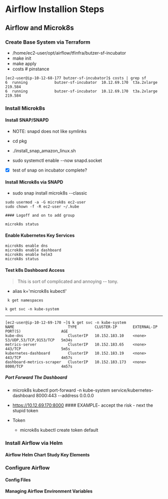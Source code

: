 # Airflow Installion Steps

## Airflow and Microk8s

### Create Base System via Terraform

- /home/ec2-user/opt/airflow/tfinfra/butzer-sf-incubator
- make init
- make apply
- costs       # pinstance

```
[ec2-user@ip-10-12-68-177 butzer-sf-incubator]$ costs | grep sf
6  running            butzer-sf-incubator  10.12.69.170  t3a.2xlarge       219.584
6  running            butzer-sf-incubator  10.12.69.170  t3a.2xlarge       219.584
```

### Install Microk8s


#### Install SNAP/SNAPD
- NOTE: snapd does not like  symlinks

- cd pkg
- ./install_snap_amazon_linux.sh

- sudo systemctl enable --now snapd.socket

- [x] test of snap on incubator complete?

#### Install Microk8s via SNAPD

-  sudo snap install microk8s --classic

```
sudo usermod -a -G microk8s ec2-user
sudo chown -f -R ec2-user ~/.kube

#### Logoff and on to add group

microk8s status

```

#### Enable Kubernetes Key Services

```
microk8s enable dns
microk8s enable dashboard
microk8s enable helm3
microk8s status
```


#### Test k8s Dashboard Access

> This is sort of complicated and annoying -- tony.

- alias k='microk8s kubectl'

```
 k get namespaces

k get svc -n kube-system 

```

---
```
[ec2-user@ip-10-12-69-170 ~]$ k get svc -n kube-system
NAME                        TYPE        CLUSTER-IP       EXTERNAL-IP   PORT(S)                  AGE
kube-dns                    ClusterIP   10.152.183.10    <none>        53/UDP,53/TCP,9153/TCP   5m34s
metrics-server              ClusterIP   10.152.183.65    <none>        443/TCP                  5m5s
kubernetes-dashboard        ClusterIP   10.152.183.19    <none>        443/TCP                  4m57s
dashboard-metrics-scraper   ClusterIP   10.152.183.173   <none>        8000/TCP                 4m57s
```

##### Port Forward The Dashboard

- microk8s kubectl port-forward -n kube-system service/kubernetes-dashboard 8000:443 --address 0.0.0.0

- https://10.12.69.170:8000 #### EXAMPLE- accept the risk - next the stupid token


- Token
	- microk8s kubectl create token default






### Install Airflow via Helm

#### Airflow Helm Chart Study Key Elements


### Configure Airflow

#### Config Files

#### Managing Airflow Environment Variables

